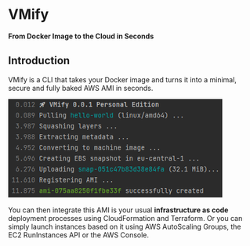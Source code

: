 # VMify
**From Docker Image to the Cloud in Seconds**

## Introduction

VMify is a CLI that takes your Docker image and turns it into a minimal, secure and fully baked AWS AMI in seconds.

![Output](screenshot.png?raw=true)

You can then integrate this AMI is your usual **infrastructure as code** deployment processes using CloudFormation and Terraform.
Or you can simply launch instances based on it using AWS AutoScaling Groups, the EC2 RunInstances API or the AWS Console.


